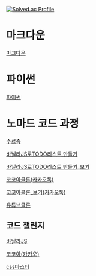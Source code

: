[![Solved.ac Profile](http://mazassumnida.wtf/api/v2/generate_badge?boj=dlrkehrud)](https://solved.ac/dlrkehrud/)





# 마크다운

[마크다운](https://github.com/sungin95/TIL/tree/master/%EB%A7%88%ED%81%AC%EB%8B%A4%EC%9A%B4)

# 파이썬

[파이썬](https://github.com/sungin95/TIL/tree/master/python#readme)

# 노마드 코드 과정

[수료증](https://nomadcoders.co/users/dlrkehrud)



[바닐라JS로TODO리스트 만들기](https://github.com/sungin95/sungin95.github.io)

[바닐라JS로TODO리스트 만들기_보기](https://sungin95.github.io/) 



[코코아클론(카카오톡)](https://github.com/sungin95/sungin95.kokoa-clone-2022)

[코코아클론_보기(카카오톡)](https://sungin95.github.io/sungin95.kokoa-clone-2022/)



[유튜브클론](https://github.com/sungin95/wetube-reload)

## 코드 챌린지

[바닐라JS](https://github.com/sungin95/Nomadcode_challenge/tree/main/%EB%B0%94%EB%8B%90%EB%9D%BC(%EC%84%B1%EA%B3%B5))

[코코아(카카오)](https://github.com/sungin95/Nomadcode_challenge/tree/main/%EC%BD%94%EC%BD%94%EC%95%84(%EC%84%B1%EA%B3%B5))

[css마스터](https://github.com/sungin95/Nomadcode_challenge/tree/main/css-master(%EC%84%B1%EA%B3%B5))





